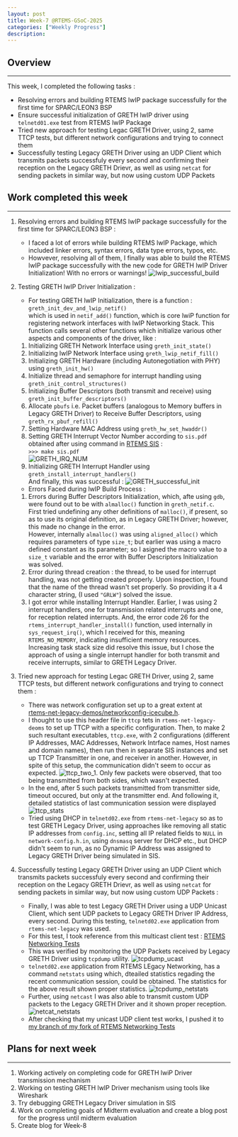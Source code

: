 ```yaml
---
layout: post
title: Week-7 @RTEMS-GSoC-2025
categories: ["Weekly Progress"]
description: 
---
```


## Overview
-------------------------------
This week, I completed the following tasks :
+ Resolving errors and building RTEMS lwIP package successfully for the first time for SPARC/LEON3 BSP
+ Ensure successful initialization of GRETH lwIP driver using `telnetd01.exe` test from RTEMS lwIP Package
+ Tried new approach for testing Legac GRETH Driver, using 2, same TTCP tests, but different network configurations and trying to connect them
+ Successfully testing Legacy GRETH Driver using an UDP Client which transmits packets successfuly every second and confirming their reception on the Legacy GRETH Drievr, as well as using `netcat` for sending packets in similar way, but now using custom UDP Packets

## Work completed this week
----------------------------------

1. Resolving errors and building RTEMS lwIP package successfully for the first time for SPARC/LEON3 BSP : 
    + I faced a lot of errors while building RTEMS lwIP Package, which included linker errors, syntax errors, data type errors, typos, etc.
    + Howvever, resolving all of them, I finally was able to build the RTEMS lwIP package successfully with the new code for GRETH lwIP Driver Initialization! With no errors or warnings!
    ![lwip_successful_build]({{site.baseurl}}/assets/posts/aweek7/lwip_success.png)

2. Testing GRETH lwIP Driver Initialization : 
    + For testing GRETH lwIP Initialization, there is a function :   
    `greth_init_dev_and_lwip_netif()`  
    which is used in `netif_add()` function, which is  core lwiP function for registering network interfaces with lwIP Networking Stack. This function calls several other functions which initialize various other aspects and components of the driver, like :
    <!-- 1.  Attaching GRETH Driver to the network stack i.e. setting proper base address for registers and setting some basic configurations -->
    1. Initializing GRETH Network Interface using `greth_init_state()`  
    2. Initializing lwIP Network Interface using `greth_lwip_netif_fill()`  
    3. Initializing GRETH Hardware (including Autonegotiation with PHY) using `greth_init_hw()`  
    4. Initialize thread and semaphore for interrupt handling using `greth_init_control_structures()`  
    5. Initializing Buffer Descriptors (both transmit and receive) using `greth_init_buffer_descriptors()`  
    6. Allocate `pbufs` i.e. Packet buffers (analogous to Memory buffers in Legacy GRETH Driver) to Receive Buffer Descriptors, using `greth_rx_pbuf_refill()`  
    7. Setting Hardware MAC Address using `greth_hw_set_hwaddr()`  
    8. Setting GRETH Interrupt Vector Number according to `sis.pdf` obtained after using command in [RTEMS SIS](https://gitlab.rtems.org/rtems/tools/rtems-sis) :  
    `>>> make sis.pdf`  
    ![GRETH_IRQ_NUM]({{site.baseurl}}/assets/posts/aweek7/irq_leon3.png)  
    9. Initializing GRETH Interrupt Handler using `greth_install_interrupt_handlers()`  
    And finally, this was successful : 
    ![GRETH_successful_init]({{site.baseurl}}/assets/posts/aweek7/greth_success_init.png)

    + Errors Faced during lwIP Build Process : 
    1. Errors during Buffer Descriptors Initialization, which, afte using `gdb`, were found out to be with `almalloc()` function in `greth_netif.c`.   
    First tried undefining any other definitions of `malloc()`, if present, so as to use its original definition, as in Legacy GRETH Driver; however, this made no change in the error.  
    However, internally `almalloc()` was using `aligned_alloc()` which requires parameters of type `size_t`; but earlier was using a macro defined constant as its parameter; so I asigned the macro value to a `size_t` variable and the error with Buffer Descriptors Initialization was solved.
    2. Error during thread creation : the thread, to be used for interrupt handling, was not getting created properly. Upon inspection, I found that the name of the thread wasn't set properly. So providing it a 4 character string, (I used `"GRLW"`) solved the issue.
    3. I got error while installing Interrupt Handler. Earlier, I was using 2 interrupt handlers, one for transmission related interrupts and one, for reception related interrupts. And, the error code 26 for the `rtems_interrupt_handler_install()` function, used internally in `sys_request_irq()`, which I received for this, meaning `RTEMS_NO_MEMORY`, indicating insufficient memory resources. Increasing task stack size did resolve this issue, but I chose the approach of using a single interrupt handler for both transmit and receive interrupts, similar to GRETH Legacy Driver.
    


3. Tried new approach for testing Legac GRETH Driver, using 2, same TTCP tests, but different network configurations and trying to connect them : 
    + There was network configuration set up to a great extent at   
    [rtems-net-legacy-demos/networkconfig-icecube.h](https://gitlab.rtems.org/rtems/pkg/rtems-net-legacy-demos/-/blob/main/networkconfig-icecube.h?ref_type=heads). 
    + I thought to use this header file in `ttcp` tets in `rtems-net-legacy-deoms` to set up TTCP with a specific configuration. Then, to make 2 such resultant executables, `ttcp.exe`, with 2 configurations (different IP Addresses, MAC Addresses, Network Intrface names, Host names and domain names), then run then in separate SIS instances and set up TTCP Transmitter in one, and receiver in another. However, in spite of this setup, the communication didn't seem to occur as expected. ![ttcp_two_1]({{site.baseurl}}/assets/posts/aweek7/ttcp_two_1.png). Only few packets were observed, that too being transmitted from both sides, which wasn't expected.
    + In the end, after 5 such packets transmitted from transmitter side, timeout occured, but only at the transmitter end. And following it, detailed statistics of last communication session were displayed
    ![ttcp_stats]({{site.baseurl}}/assets/posts/aweek7/ttcp_stats.png)
    + Tried using DHCP in `telnetd02.exe` from `rtems-net-legacy` so as to test GRETH Legacy Driver, using approaches like removing all static IP addresses from `config.inc`, setting all IP related fields to `NULL` in `network-config.h.in`, using `dnsmasq` server for DHCP etc., but DHCP didn't seem to run, as no Dynamic IP Address was assigned to Legacy GRETH Driver being simulated in SIS.

4. Successfully testing Legacy GRETH Driver using an UDP Client which transmits packets successfuly every second and confirming their reception on the Legacy GRETH Drievr, as well as using `netcat` for sending packets in similar way, but now using custom UDP Packets :  
    + Finally, I was able to test Legacy GRETH Driver using a UDP Unicast Client, which sent UDP packets to Legacy GRETH Driver IP Address, every second. During this testing, `telnetd02.exe` application from `rtems-net-legacy` was used.
    + For this test, I took reference from this multicast client test : [RTEMS Networking Tests](https://github.com/joelsherrill/rtems-networking-tests/blob/main/mcast_client/mcast_client.c)
    + This was verified by monitoring the UDP Packets received by Legacy GRETH Driver using `tcpdump` utility.
    ![tcpdump_ucast]({{site.baseurl}}/assets/posts/aweek7/udp_echo/ucast_client.png)
    + `telnetd02.exe` application from RTEMS LEgacy Networking, has a command `netstats` using which, dteailed statistics regading the recent communication session, could be obtained. The statistics for the above result shown proper statistics.
    ![tcpdump_netstats]({{site.baseurl}}/assets/posts/aweek7/udp_echo/ucast_netstats.png)
    + Further, using `netcast` I was also able to transmit custom UDP packets to the Legacy GRETH Driver and it shown proper reception.
    ![netcat_netstats]({{site.baseurl}}/assets/posts/aweek7/udp_echo/nc_netstats.png)
    + After checking that my unicast UDP client test works, I pushed it to [my branch of my fork of RTEMS Networking Tests](https://github.com/rkt-1597/rtems-networking-tests/blob/Prithvi-GSoC-2025/ucast_client/)

## Plans for next week
----------------------------------
1. Working actively on completing code for GRETH lwiP Driver transmission mechanism
2. Working on testing GRETH lwIP Driver mechanism using tools like Wireshark
3. Try debugging GRETH Legacy Driver simulation in SIS
4. Work on completing goals of Midterm evaluation and create a blog post for the progress until midterm evaluation
4. Create blog for Week-8